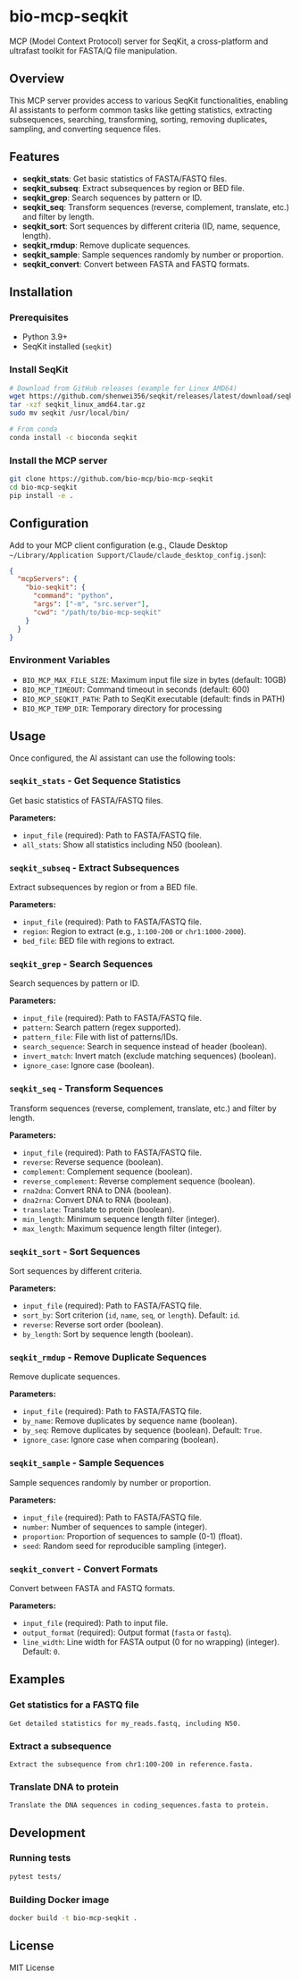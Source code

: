 # bio-mcp-seqkit

MCP (Model Context Protocol) server for SeqKit, a cross-platform and ultrafast toolkit for FASTA/Q file manipulation.

## Overview

This MCP server provides access to various SeqKit functionalities, enabling AI assistants to perform common tasks like getting statistics, extracting subsequences, searching, transforming, sorting, removing duplicates, sampling, and converting sequence files.

## Features

- **seqkit_stats**: Get basic statistics of FASTA/FASTQ files.
- **seqkit_subseq**: Extract subsequences by region or BED file.
- **seqkit_grep**: Search sequences by pattern or ID.
- **seqkit_seq**: Transform sequences (reverse, complement, translate, etc.) and filter by length.
- **seqkit_sort**: Sort sequences by different criteria (ID, name, sequence, length).
- **seqkit_rmdup**: Remove duplicate sequences.
- **seqkit_sample**: Sample sequences randomly by number or proportion.
- **seqkit_convert**: Convert between FASTA and FASTQ formats.

## Installation

### Prerequisites

- Python 3.9+
- SeqKit installed (`seqkit`)

### Install SeqKit

```bash
# Download from GitHub releases (example for Linux AMD64)
wget https://github.com/shenwei356/seqkit/releases/latest/download/seqkit_linux_amd64.tar.gz
tar -xzf seqkit_linux_amd64.tar.gz
sudo mv seqkit /usr/local/bin/

# From conda
conda install -c bioconda seqkit
```

### Install the MCP server

```bash
git clone https://github.com/bio-mcp/bio-mcp-seqkit
cd bio-mcp-seqkit
pip install -e .
```

## Configuration

Add to your MCP client configuration (e.g., Claude Desktop `~/Library/Application Support/Claude/claude_desktop_config.json`):

```json
{
  "mcpServers": {
    "bio-seqkit": {
      "command": "python",
      "args": ["-m", "src.server"],
      "cwd": "/path/to/bio-mcp-seqkit"
    }
  }
}
```

### Environment Variables

- `BIO_MCP_MAX_FILE_SIZE`: Maximum input file size in bytes (default: 10GB)
- `BIO_MCP_TIMEOUT`: Command timeout in seconds (default: 600)
- `BIO_MCP_SEQKIT_PATH`: Path to SeqKit executable (default: finds in PATH)
- `BIO_MCP_TEMP_DIR`: Temporary directory for processing

## Usage

Once configured, the AI assistant can use the following tools:

### `seqkit_stats` - Get Sequence Statistics

Get basic statistics of FASTA/FASTQ files.

**Parameters:**
- `input_file` (required): Path to FASTA/FASTQ file.
- `all_stats`: Show all statistics including N50 (boolean).

### `seqkit_subseq` - Extract Subsequences

Extract subsequences by region or from a BED file.

**Parameters:**
- `input_file` (required): Path to FASTA/FASTQ file.
- `region`: Region to extract (e.g., `1:100-200` or `chr1:1000-2000`).
- `bed_file`: BED file with regions to extract.

### `seqkit_grep` - Search Sequences

Search sequences by pattern or ID.

**Parameters:**
- `input_file` (required): Path to FASTA/FASTQ file.
- `pattern`: Search pattern (regex supported).
- `pattern_file`: File with list of patterns/IDs.
- `search_sequence`: Search in sequence instead of header (boolean).
- `invert_match`: Invert match (exclude matching sequences) (boolean).
- `ignore_case`: Ignore case (boolean).

### `seqkit_seq` - Transform Sequences

Transform sequences (reverse, complement, translate, etc.) and filter by length.

**Parameters:**
- `input_file` (required): Path to FASTA/FASTQ file.
- `reverse`: Reverse sequence (boolean).
- `complement`: Complement sequence (boolean).
- `reverse_complement`: Reverse complement sequence (boolean).
- `rna2dna`: Convert RNA to DNA (boolean).
- `dna2rna`: Convert DNA to RNA (boolean).
- `translate`: Translate to protein (boolean).
- `min_length`: Minimum sequence length filter (integer).
- `max_length`: Maximum sequence length filter (integer).

### `seqkit_sort` - Sort Sequences

Sort sequences by different criteria.

**Parameters:**
- `input_file` (required): Path to FASTA/FASTQ file.
- `sort_by`: Sort criterion (`id`, `name`, `seq`, or `length`). Default: `id`.
- `reverse`: Reverse sort order (boolean).
- `by_length`: Sort by sequence length (boolean).

### `seqkit_rmdup` - Remove Duplicate Sequences

Remove duplicate sequences.

**Parameters:**
- `input_file` (required): Path to FASTA/FASTQ file.
- `by_name`: Remove duplicates by sequence name (boolean).
- `by_seq`: Remove duplicates by sequence (boolean). Default: `True`.
- `ignore_case`: Ignore case when comparing (boolean).

### `seqkit_sample` - Sample Sequences

Sample sequences randomly by number or proportion.

**Parameters:**
- `input_file` (required): Path to FASTA/FASTQ file.
- `number`: Number of sequences to sample (integer).
- `proportion`: Proportion of sequences to sample (0-1) (float).
- `seed`: Random seed for reproducible sampling (integer).

### `seqkit_convert` - Convert Formats

Convert between FASTA and FASTQ formats.

**Parameters:**
- `input_file` (required): Path to input file.
- `output_format` (required): Output format (`fasta` or `fastq`).
- `line_width`: Line width for FASTA output (0 for no wrapping) (integer). Default: `0`.

## Examples

### Get statistics for a FASTQ file
```
Get detailed statistics for my_reads.fastq, including N50.
```

### Extract a subsequence
```
Extract the subsequence from chr1:100-200 in reference.fasta.
```

### Translate DNA to protein
```
Translate the DNA sequences in coding_sequences.fasta to protein.
```

## Development

### Running tests

```bash
pytest tests/
```

### Building Docker image

```bash
docker build -t bio-mcp-seqkit .
```

## License

MIT License
